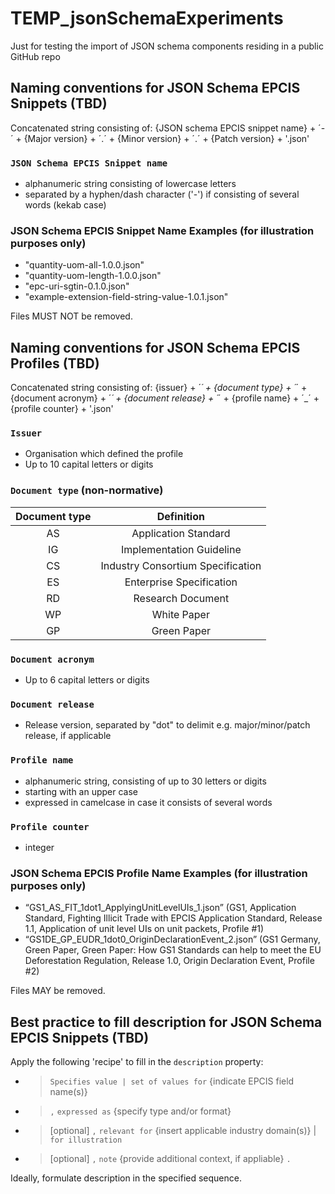 # TEMP_jsonSchemaExperiments

Just for testing the import of JSON schema components residing in a public GitHub repo

## Naming conventions for JSON Schema EPCIS Snippets (TBD)

Concatenated string consisting of:
{JSON schema EPCIS snippet name} + ´-´ + {Major version} + ´.´ + {Minor version} + ´.´ + {Patch version} + '.json'

### `JSON Schema EPCIS Snippet name`

* alphanumeric string consisting of lowercase letters
* separated by a hyphen/dash character ('-') if consisting of several words (kekab case)

### JSON Schema EPCIS Snippet Name Examples (for illustration purposes only)

* "quantity-uom-all-1.0.0.json"
* "quantity-uom-length-1.0.0.json"
* "epc-uri-sgtin-0.1.0.json"
* "example-extension-field-string-value-1.0.1.json"

Files MUST NOT be removed.

## Naming conventions for JSON Schema EPCIS Profiles (TBD)

Concatenated string consisting of:
{issuer} + ´_´ + {document type} + ´_´ + {document acronym} + ´_´ + {document release} + ´_´ + {profile name} + ´_´ + {profile counter} + '.json'

### `Issuer`

* Organisation which defined the profile
* Up to 10 capital letters or digits

### `Document type` (non-normative)

| **Document type**  | **Definition**                    |
|:------------------:|:---------------------------------:|
| AS                 | Application Standard              |
| IG                 | Implementation Guideline          |
| CS                 | Industry Consortium Specification |
| ES                 | Enterprise Specification          |
| RD                 | Research Document                 |
| WP                 | White Paper                       |
| GP                 | Green Paper                       |

### `Document acronym`

* Up to 6 capital letters or digits

### `Document release`

* Release version, separated by "dot" to delimit e.g. major/minor/patch release, if applicable  

### `Profile name`

* alphanumeric string, consisting of up to 30 letters or digits 
* starting with an upper case
* expressed in camelcase in case it consists of several words

### `Profile counter`

* integer

### JSON Schema EPCIS Profile Name Examples (for illustration purposes only)

* “GS1_AS_FIT_1dot1_ApplyingUnitLevelUIs_1.json” (GS1, Application Standard, Fighting Illicit Trade with EPCIS Application Standard, Release 1.1, Application of unit level UIs on unit packets, Profile #1)
* “GS1DE_GP_EUDR_1dot0_OriginDeclarationEvent_2.json” (GS1 Germany, Green Paper, Green Paper: How GS1 Standards can help to meet the EU Deforestation Regulation, Release 1.0, Origin Declaration Event, Profile #2)

Files MAY be removed.

## Best practice to fill description for JSON Schema EPCIS Snippets (TBD)

Apply the following 'recipe' to fill in the `description` property:

* > `Specifies value | set of values for` {indicate EPCIS field name(s)}
* > `,` `expressed as` {specify type and/or format}
* > [optional] `,` `relevant for` {insert applicable industry domain(s)} | `for illustration`
* > [optional] `,` `note` {provide additional context, if appliable} `.`

Ideally, formulate description in the specified sequence.
  